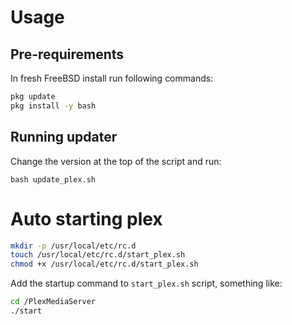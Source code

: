 # Usage

## Pre-requirements

In fresh FreeBSD install run following commands:

```bash
pkg update
pkg install -y bash
```

## Running updater
Change the version at the top of the script and run:

`bash update_plex.sh`

# Auto starting plex

```bash
mkdir -p /usr/local/etc/rc.d
touch /usr/local/etc/rc.d/start_plex.sh
chmod +x /usr/local/etc/rc.d/start_plex.sh
```
 
Add the startup command to `start_plex.sh` script, something like:
```bash
cd /PlexMediaServer
./start
```